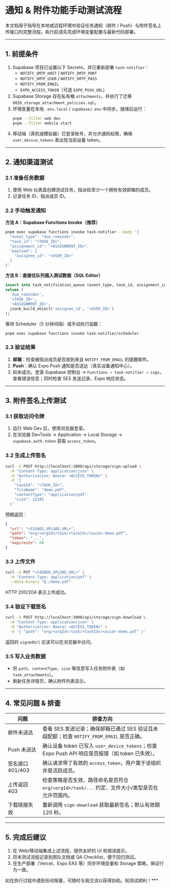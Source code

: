# 通知 & 附件功能手动测试流程

本文档用于指导在本地或远程环境中验证任务通知（邮件 / Push）与附件签名上传接口的完整流程。执行前请先完成环境变量配置与最新代码部署。

---

## 1. 前提条件

1. Supabase 项目已设置以下 Secrets，并已重新部署 `task-notifier`：
   - `NOTIFY_SMTP_HOST` / `NOTIFY_SMTP_PORT`
   - `NOTIFY_SMTP_USER` / `NOTIFY_SMTP_PASS`
   - `NOTIFY_FROM_EMAIL`
   - `EXPO_ACCESS_TOKEN`（可选 `EXPO_PUSH_URL`）
2. Supabase Storage 存在私有桶 `attachments`，并执行了迁移 `0016_storage_attachment_policies.sql`。
3. 环境变量在本地 `.env.local` / `supabase/.env` 中同步，就绪后运行：
   ```bash
   pnpm --filter web dev
   pnpm --filter mobile start
   ```
4. 移动端（真机或模拟器）已登录账号，并允许通知权限，确保 `user_device_tokens` 表出现当前设备 token。

---

## 2. 通知渠道测试

### 2.1 准备任务数据
1. 使用 Web 仪表盘创建测试任务，指派给至少一个拥有有效邮箱的成员。
2. 记录任务 ID、指派成员 ID。

### 2.2 手动触发通知

**方法 A：Supabase Functions Invoke（推荐）**
```bash
pnpm exec supabase functions invoke task-notifier --body '{
  "event_type": "due_reminder",
  "task_id": "<TASK_ID>",
  "assignment_id": "<ASSIGNMENT_ID>",
  "payload": {
    "assignee_id": "<USER_ID>"
  }
}'
```

**方法 B：直接往队列插入测试数据（SQL Editor）**
```sql
insert into task_notification_queue (event_type, task_id, assignment_id, payload)
values (
  'due_reminder',
  '<TASK_ID>',
  '<ASSIGNMENT_ID>',
  jsonb_build_object('assignee_id', '<USER_ID>')
);
```
等待 Scheduler（5 分钟间隔）或手动执行函数：
```bash
pnpm exec supabase functions invoke task-notifier/scheduler
```

### 2.3 验证结果
1. **邮箱**：检查被指派成员是否收到来自 `NOTIFY_FROM_EMAIL` 的提醒邮件。
2. **Push**：确认 Expo Push 通知是否送达（真实设备通知中心）。
3. 如未成功，登录 Supabase 控制台 → `Functions → task-notifier → Logs`，查看错误信息；同时检查 SES 发送记录、Expo 响应状态。

---

## 3. 附件签名上传测试

### 3.1 获取访问令牌
1. 运行 Web Dev 后，使用浏览器登录。
2. 在浏览器 DevTools → Application → Local Storage → `supabase.auth.token` 获取 `access_token`。

### 3.2 生成上传签名
```bash
curl -X POST http://localhost:3000/api/storage/sign-upload \
  -H "Content-Type: application/json" \
  -H "Authorization: Bearer <ACCESS_TOKEN>" \
  -d '{
    "taskId": "<TASK_ID>",
    "fileName": "demo.pdf",
    "contentType": "application/pdf",
    "size": 12345
  }'
```
预期返回：
```json
{
  "url": "<SIGNED_UPLOAD_URL>",
  "path": "org/<orgId>/task/<taskId>/<uuid>-demo.pdf",
  "token": "...",
  "expiresIn": 60
}
```

### 3.3 上传文件
```bash
curl -X PUT "<SIGNED_UPLOAD_URL>" \
  -H "Content-Type: application/pdf" \
  --data-binary "@./demo.pdf"
```
HTTP 200/204 表示上传成功。

### 3.4 验证下载签名
```bash
curl -X POST http://localhost:3000/api/storage/sign-download \
  -H "Content-Type: application/json" \
  -H "Authorization: Bearer <ACCESS_TOKEN>" \
  -d '{ "path": "org/<orgId>/task/<taskId>/<uuid>-demo.pdf" }'
```
返回的 `signedUrl` 应该可以在浏览器中访问。

### 3.5 写入业务数据
- 将 `path`、`contentType`、`size` 等信息写入任务附件表（如 `task_attachments`）。
- 刷新任务详情页，确认附件列表显示。

---

## 4. 常见问题 & 排查

| 问题 | 排查方向 |
| --- | --- |
| 邮件未送达 | 查看 SES 发送记录；确保邮箱已通过 SES 验证且未超配额；检查 `NOTIFY_FROM_EMAIL` 是否正确。 |
| Push 未送达 | 确认设备 token 已写入 `user_device_tokens`；检查 Expo Push API 响应是否报错（如 token 已失效）。 |
| 签名接口 401/403 | 确认请求带了有效的 `access_token`，用户属于该组织并是活跃成员。 |
| 上传返回 403 | 检查策略是否生效、路径命名是否符合 `org/<orgId>/task/...` 约定、文件大小/类型是否在允许范围内。 |
| 下载链接失效 | 重新调用 `sign-download` 获取最新签名；默认有效期 120 秒。 |

---

## 5. 完成后建议
1. 在 Web/移动端集成上述流程，提供友好的 UI 和错误提示。
2. 将本测试流程记录到团队文档或 QA Checklist，便于回归测试。
3. 在生产部署（Vercel、Expo EAS 等）同步环境变量和 Storage 策略，保证行为一致。

如在执行过程中遇到任何阻塞，可随时与我交流以获得协助。祝测试顺利！***
